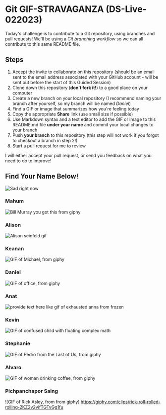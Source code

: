 # Git GIF-STRAVAGANZA (DS-Live-022023)

Today's challenge is to contribute to a Git repository, using branches and pull requests! We'll be using a *Git branching workflow* so we can all contribute to this same README file.

## Steps

1. Accept the invite to collaborate on this repository (should be an email sent to the email address associated with your GitHub account - will be sent out before the start of this Guided Session)
2. Clone down this repository (**don't fork it!**) to a good place on your computer
3. Create a new branch on your local repository (I recommend naming your branch after yourself, so my branch will be named _Daniel_)
4. Find a GIF or image that summarizes how you're feeling today
5. Copy the appropriate **Share** link (use small size if possible)
5. Use Markdown syntax and a text editor to add the GIF or image to this README.md file **under your name** and commit your local changes to your branch
7. Push **your branch** to this repository (this step will not work if you forgot to checkout a branch in step 2!)
8. Start a pull request for me to review

I will either accept your pull request, or send you feedback on what you need to do to improve!

## Find Your Name Below!
![Sad right now](https://media.giphy.com/media/ckGndVa23sCk9pae4l/giphy.gif)

### Mahum

![Bill Murray you got this from giphy](https://media.giphy.com/media/11F0d3IVhQbreE/giphy.gif)




### Alison

![Alison seinfeld gif](https://media.giphy.com/media/OK27wINdQS5YQ/giphy.gif)

### Keanan

![GIF of Michael, from giphy](https://media.giphy.com/media/v1.Y2lkPTc5MGI3NjExYjlkN2I1ODBjMDMzNDQzMzJhMTQ2MGIwODA2MTJmNzBkNDUyMzhjYiZjdD1n/FnXgJ5KG1DqhzD0dF6/giphy-downsized.gif)

### Daniel

![GIF of office, from giphy](https://media.giphy.com/media/8szve9QiAu0qePmtLE/giphy-downsized.gif)

### Anat

![provide text here like gif of exhausted anna from frozen](https://media.giphy.com/media/v1.Y2lkPTc5MGI3NjExYzFmMzAxNTcwOTU4ZjIyYjRiYWIzZmE5MjFjODcwOGE1NDhlNWFmOCZjdD1n/n9v0Vus5M9uLe/giphy-downsized.gif)

### Kevin

![GIF of confused child with floating complex math](https://media.giphy.com/media/v1.Y2lkPTc5MGI3NjExODE5MzRmM2VmNDUwNzU1YWZlYzFlNzMyMGUzOWQ0YTRmOWI5Y2JlNiZjdD1n/APqEbxBsVlkWSuFpth/giphy-downsized.gif)


### Stephanie

![GIF of Pedro from the Last of Us, from giphy](https://media.giphy.com/media/GrgfA6EkIN0mUQdZbX/giphy.gif)

### Alvaro

![GIF of woman drinking coffee, from giphy](https://media.giphy.com/media/hPTZgtzfRIB5Nfb5rL/giphy-downsized.gif)


### Pichpanchapor Saing 

![GIF of Rick Asley, from from giphy]
https://giphy.com/clips/rick-roll-rolled-rolling-2KZ2v2vifTGTvGg1fu
